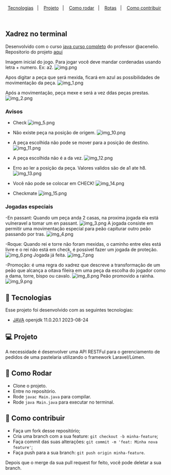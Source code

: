 <p align="center">
  <a href="#-tecnologias">Tecnologias</a>&nbsp;&nbsp;&nbsp;|&nbsp;&nbsp;&nbsp;
  <a href="#-projeto">Projeto</a>&nbsp;&nbsp;&nbsp;|&nbsp;&nbsp;&nbsp;
  <a href="#-como-rodar">Como rodar</a>&nbsp;&nbsp;&nbsp;|&nbsp;&nbsp;&nbsp;
  <a href="#-rotas">Rotas</a>&nbsp;&nbsp;&nbsp;|&nbsp;&nbsp;&nbsp;
  <a href="#-como-contribuir">Como contribuir</a>&nbsp;&nbsp;&nbsp;
</p>
<br>

## Xadrez no terminal

Desenvolvido com o curso [java curso completo](https://www.udemy.com/course/java-curso-completo/) do professor @acenelio.
Repositorio do projeto [aqui](https://github.com/acenelio/chess-system-java/tree/master)

Imagem inicial do jogo. Para jogar você deve mandar cordenadas usando letra + numero.
Ex: a2.
![img.png](.github%2Fimg.png)

Apos digitar a peça que será mexida, ficará em azul as possibilidades de movimentação da peça.
![img_1.png](.github%2Fimg_1.png)

Após a movimentação, peça mexe e será a vez ddas peças prestas.
![img_2.png](.github%2Fimg_2.png)

### Avisos

- Check
![img_5.png](.github%2Fimg_5.png)

- Não existe peça na posição de origem.
![img_10.png](.github%2Fimg_10.png)

- A peça escolhida não pode se mover para a posição de destino.
![img_11.png](.github%2Fimg_11.png)

- A peça escolhida não é a da vez.
![img_12.png](.github%2Fimg_12.png)

- Erro ao ler a posição da peça. Valores validos são de a1 ate h8.
![img_13.png](.github%2Fimg_13.png)

- Você não pode se colocar em CHECK!
![img_14.png](.github%2Fimg_14.png)

- Checkmate
![img_15.png](.github%2Fimg_15.png)

### Jogadas especiais

-En passant: Quando um peça anda 2 casas, na proxima jogada ela está vulneravel a tomar um en passant.
![img_3.png](.github%2Fimg_3.png)
A jogada consiste em permitir uma movimentação especial para peão capiturar outro peão passando por tras.
![img_4.png](.github%2Fimg_4.png)

-Roque: Quando rei e torre não foram mexidas, o caminho entre eles está livre e o rei não está em check, é possivel fazer um jogada de proteção.
![img_6.png](.github%2Fimg_6.png)
Jogada já feita.
![img_7.png](.github%2Fimg_7.png)

-Promoção: é uma regra do xadrez que descreve a transformação de um peão que alcança a oitava fileira em uma peça da escolha do jogador como a dama, torre, bispo ou cavalo.
![img_8.png](.github%2Fimg_8.png)
Peão promovido a rainha.
![img_9.png](.github%2Fimg_9.png)

## 🚀 Tecnologias

Esse projeto foi desenvolvido com as seguintes tecnologias:

  - [JAVA](https://www.java.com/pt-BR/) openjdk 11.0.20.1 2023-08-24

## 💻 Projeto

A necessidade é desenvolver uma API RESTFul para o gerenciamento de pedidos de uma pastelaria utilizando o framework Laravel/Lúmen.


## 🚀 Como Rodar

  - Clone o projeto.
  - Entre no repositório.
  - Rode `javac Main.java` para compilar.
  - Rode `java Main.java` para executar no terminal.

## 🤔 Como contribuir

  - Faça um fork desse repositório;
  - Cria uma branch com a sua feature: `git checkout -b minha-feature`;
  - Faça commit das suas alterações: `git commit -m 'feat: Minha nova feature'`;
  - Faça push para a sua branch: `git push origin minha-feature`.

Depois que o merge da sua pull request for feito, você pode deletar a sua branch.
